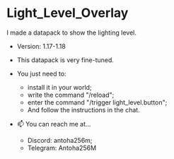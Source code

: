 # Light_Level_Overlay
I made a datapack to show the lighting level. 

- Version: 1.17-1.18
- This datapack is very fine-tuned. 
- You just need to:
  - install it in your world;
  - write the command "/reload";
  - enter the command "/trigger light_level.button";
  - And follow the instructions in the chat.



- 📫 You can reach me at...
  - Discord: antoha256m;
  - Telegram: Antoha256M


